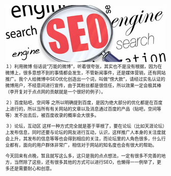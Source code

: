 <img src="/blog/images/seo.jpg"/>
１）利用微博
俗话说“万能的微博”，听着很夸张，其实也不是没有根据，因为在微博上，很多意想不到的事情都会发生，不管新闻事件，还是媒体营销，还有网站推广。我个人给微博中SEO优化创造出一个词，叫做“傍大款”，请经过实名认证的微博用户，不经意间进行宣传，由于其粉丝都是很信任，所以效果一定会极其棒（李开复对于点点网的贡献就是一个很好的例子）。

２）百度贴吧，空间等
之所以明确提到百度，是因为绝大部分的优化都是在百度上进行的，所以当所有有关网站的文章以及消息通过百度的产品（贴吧，空间等等）发不出去后，被百度收录的概率会大很多。

３）论坛，互动区
这样一种方式完全就是基于草根了，要在论坛（比如天涯论坛）上发布信息，同时还要与论坛的网友进行互动，认识，这样推广人本身的关注度就会上升，其发布的信息等等也会得到相应的关注，而论坛里的人角色很多，什么行业都有，面向的用户群体非常广，相信对于网站的知名度也会有很大的帮助。

今天回来有点晚，暂且就写这么多，这只是我的点点想法，一定有很多不完善的地方，当然除了这些，还有很多其他的方式可以进行SEO，也懒得一一例举了，更多还是需要耐心和创意。